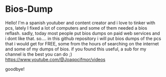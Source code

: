 # Bios-Dump
Hello! I'm a spanish youtuber and content creator and i love to tinker with pcs, lately I fixed a lot of computers and some of them needed a bios reflash.
sadly, today most people put bios dumps on paid web services and i dont like that. 
so.... in this github repository i will put bios dumps of the pcs that i would get for FREE, some from the hours of searching on the internet and some of my dumps of bios.
if you found this useful, a sub for my channel is the best you can do ;)
https://www.youtube.com/@Joaqocifmor/videos





goodbye!

